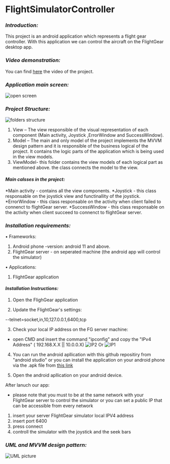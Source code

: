# FlightSimulatorController

### _Introduction:_

This project is an android application which represents a flight gear controller. 
With this application we can control the aircraft on the FlightGear desktop app.

### _Video demonstration:_

You can find [here](https://www.youtube.com/watch?v=rHIkL8D5Dlk&ab_channel=RoyMechany) the video of the project.
 



### _Application main screen:_

![open screen](https://user-images.githubusercontent.com/58228085/122649520-cf392500-d136-11eb-8ab1-75949bb6cbf2.png)







### _Project Structure:_

![folders structure](https://user-images.githubusercontent.com/58228085/122649596-322abc00-d137-11eb-9eb1-fd2f35b396bc.png)

1)	View – 
The view responsible of the visual representation of each component (Main activity, Joystick ,ErrorWindow and SuccessWindow).
2)	Model –
The main and only model of the project implements the MVVM design pattern and it is responsible of the business logical of the project.
It contains the logic parts of the application which is being used in the view models.
3)	ViewModel-
this folder contains the view models of each logical part as mentioned above. the class connects the model to the view.  

#### _Main calsses in the project:_
*Main activity - contains all the view components.
*Joystick - this class responsable on the joystick view and functinallity of the joystick.
*ErrorWindow - this class responsable on the activity when client failed to connenct to flightGear server.
*SuccessWindow - this class responsable on the activity when client succeed to connenct to flightGear server.

### _Installation requirements:_

•	Frameworks:
1) Android phone -version: android 11 and above.
2) FlightGear server - on seperated machine (the android app will control the simulator)


•	Applications:
1)	FlightGear application 

#### _Installation Instructions:_


1) Open the FlighGear application

2)	Update the FlightGear's settings: 

--telnet=socket,in,10,127.0.0.1,6400,tcp

3) Check your local IP address on the FG server machine:

* open CMD and insert the command "ipconfig" and copy the  "IPv4 Address"  ( 192.168.X.X || 10.0.0.X)
 ![IP2](https://user-images.githubusercontent.com/58228085/123517475-da95ce80-d6a9-11eb-9da1-0ea249d6d361.png)
Or
![IP1](https://user-images.githubusercontent.com/58228085/123517472-cbaf1c00-d6a9-11eb-8796-ce2bca1d7e43.png)



4) You can run the android apllication with this github repositiry from "android studio" or you can install the application on your android phone via the .apk file from [this link](https://github.com/gavrielSorek/FlightSimulatorController/blob/main/install%20file)

5)	Open the android apllication on your android device.


After lanuch our app:
* please note that you must to be at the same network with your FlightGear server to control the simulator or you can set a public IP that can be accessible from every network
1)	insert your server FlightGear simulator local IPV4 address 
2)	insert port 6400 
3) press connect
4) controll the simulator with the joystick and the seek bars



### _UML and MVVM design pattern:_
![UML picture](https://user-images.githubusercontent.com/58228085/123517397-57747880-d6a9-11eb-8743-8d1025db0b9c.png)

